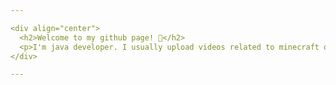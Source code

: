 ```yaml
---

<div align="center">
  <h2>Welcome to my github page! 👋</h2>
  <p>I'm java developer. I usually upload videos related to minecraft or streaming.</p>
</div>

---
```

